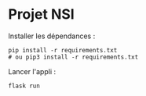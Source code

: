 # Projet NSI

Installer les dépendances :

```shell
pip install -r requirements.txt
# ou pip3 install -r requirements.txt
```

Lancer l'appli :

```shell
flask run
```
